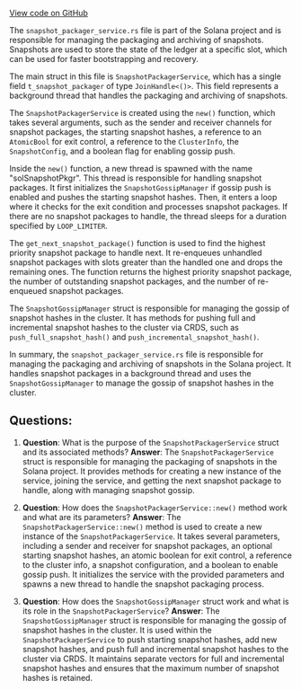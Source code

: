 
[View code on GitHub](https://github.com/solana-labs/solana/blob/master/core/src/snapshot_packager_service.rs)

The `snapshot_packager_service.rs` file is part of the Solana project and is responsible for managing the packaging and archiving of snapshots. Snapshots are used to store the state of the ledger at a specific slot, which can be used for faster bootstrapping and recovery.

The main struct in this file is `SnapshotPackagerService`, which has a single field `t_snapshot_packager` of type `JoinHandle<()>`. This field represents a background thread that handles the packaging and archiving of snapshots.

The `SnapshotPackagerService` is created using the `new()` function, which takes several arguments, such as the sender and receiver channels for snapshot packages, the starting snapshot hashes, a reference to an `AtomicBool` for exit control, a reference to the `ClusterInfo`, the `SnapshotConfig`, and a boolean flag for enabling gossip push.

Inside the `new()` function, a new thread is spawned with the name "solSnapshotPkgr". This thread is responsible for handling snapshot packages. It first initializes the `SnapshotGossipManager` if gossip push is enabled and pushes the starting snapshot hashes. Then, it enters a loop where it checks for the exit condition and processes snapshot packages. If there are no snapshot packages to handle, the thread sleeps for a duration specified by `LOOP_LIMITER`.

The `get_next_snapshot_package()` function is used to find the highest priority snapshot package to handle next. It re-enqueues unhandled snapshot packages with slots greater than the handled one and drops the remaining ones. The function returns the highest priority snapshot package, the number of outstanding snapshot packages, and the number of re-enqueued snapshot packages.

The `SnapshotGossipManager` struct is responsible for managing the gossip of snapshot hashes in the cluster. It has methods for pushing full and incremental snapshot hashes to the cluster via CRDS, such as `push_full_snapshot_hash()` and `push_incremental_snapshot_hash()`.

In summary, the `snapshot_packager_service.rs` file is responsible for managing the packaging and archiving of snapshots in the Solana project. It handles snapshot packages in a background thread and uses the `SnapshotGossipManager` to manage the gossip of snapshot hashes in the cluster.
## Questions: 
 1. **Question**: What is the purpose of the `SnapshotPackagerService` struct and its associated methods?
   **Answer**: The `SnapshotPackagerService` struct is responsible for managing the packaging of snapshots in the Solana project. It provides methods for creating a new instance of the service, joining the service, and getting the next snapshot package to handle, along with managing snapshot gossip.

2. **Question**: How does the `SnapshotPackagerService::new()` method work and what are its parameters?
   **Answer**: The `SnapshotPackagerService::new()` method is used to create a new instance of the `SnapshotPackagerService`. It takes several parameters, including a sender and receiver for snapshot packages, an optional starting snapshot hashes, an atomic boolean for exit control, a reference to the cluster info, a snapshot configuration, and a boolean to enable gossip push. It initializes the service with the provided parameters and spawns a new thread to handle the snapshot packaging process.

3. **Question**: How does the `SnapshotGossipManager` struct work and what is its role in the `SnapshotPackagerService`?
   **Answer**: The `SnapshotGossipManager` struct is responsible for managing the gossip of snapshot hashes in the cluster. It is used within the `SnapshotPackagerService` to push starting snapshot hashes, add new snapshot hashes, and push full and incremental snapshot hashes to the cluster via CRDS. It maintains separate vectors for full and incremental snapshot hashes and ensures that the maximum number of snapshot hashes is retained.